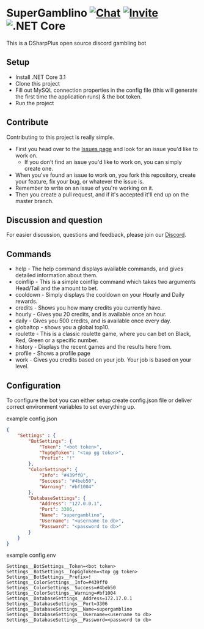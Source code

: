 # SuperGamblino [![Chat](https://img.shields.io/badge/chat-on%20discord-7289da.svg)](https://discord.gg/fG3FJDW) [![Invite](https://img.shields.io/badge/invite-bot%20discord-7289da.svg)](https://discordapp.com/oauth2/authorize?client_id=688160933574475800&scope=bot&permissions=8) ![.NET Core](https://github.com/Emil8250/SuperGamblino/workflows/.NET%20Core/badge.svg)
This is a DSharpPlus open source discord gambling bot

## Setup
- Install .NET Core 3.1
- Clone this project
- Fill out MySQL connection properties in the config file (this will generate the first time the application runs) & the bot token.
- Run the project

## Contribute
Contributing to this project is really simple. 
- First you head over to the [Issues page]( https://github.com/Emil8250/SuperGamblino/issues "Issues") and look for an issue you'd like to work on.
  - If you don't find an issue you'd like to work on, you can simply create one.
 - When you've found an issue to work on, you fork this repository, create your feature, fix your bug, or whatever the issue is. 
 - Remember to write on an issue of you're working on it.
 - Then you create a pull request, and if it's accepted it'll end up on the master branch.
 
 ## Discussion and question
 For easier discussion, questions and feedback, please join our [Discord](https://discord.gg/fG3FJDW "SuperGamblino Discord").

## Commands
 - help - The help command displays available commands, and gives detailed information about them. 
 - coinflip - This is a simple coinflip command which takes two arguments Head/Tail and the amount to bet.
 - cooldown - Simply displays the cooldown on your Hourly and Daily rewards.
 - credits - Shows you how many credits you currently have.
 - hourly - Gives you 20 credits, and is available once an hour.
 - daily - Gives you 500 credits, and is available once every day.
 - globaltop - shows you a global top10.
 - roulette - This is a classic roulette game, where you can bet on Black, Red, Green or a specific number.
 - history - Displays the recent games and the results here from.
 - profile - Shows a profile page
 - work - Gives you credits based on your job. Your job is based on your level.

## Configuration
To configure the bot you can either setup create config.json file or deliver correct environment variables to set everything up.

example config.json
```json
{
	"Settings" : {
		"BotSettings": {
			"Token": "<bot token>",
            "TopGgToken": "<top gg token>",
			"Prefix": "!"
		},
		"ColorSettings": {
			"Info": "#439ff0",
			"Success": "#4beb50",
			"Warning": "#bf1004"
		},
		"DatabaseSettings": {
			"Address": "127.0.0.1",
			"Port": 3306,
			"Name": "supergamblino",
			"Username": "<username to db>",
			"Password": "<password to db>"
		}	
	}
}

```

example config.env
```dotenv
Settings__BotSettings__Token=<bot token>
Settings__BotSettings__TopGgToken=<top gg token>
Settings__BotSettings__Prefix=!
Settings__ColorSettings__Info=#439ff0
Settings__ColorSettings__Success=#4beb50
Settings__ColorSettings__Warning=#bf1004
Settings__DatabaseSettings__Address=172.17.0.1
Settings__DatabaseSettings__Port=3306
Settings__DatabaseSettings__Name=supergamblino
Settings__DatabaseSettings__Username=<username to db>
Settings__DatabaseSettings__Password=<password to db>
```